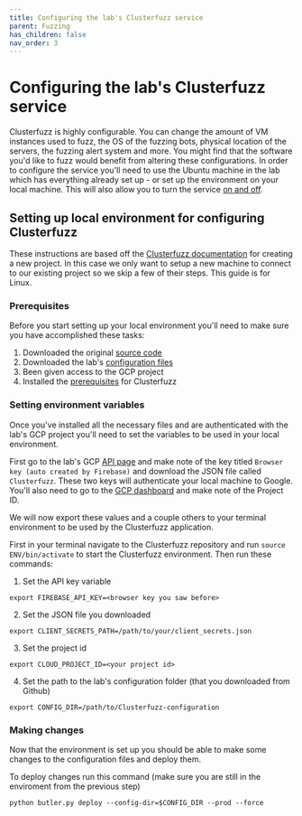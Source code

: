 ```yaml
---
title: Configuring the lab's Clusterfuzz service
parent: Fuzzing
has_children: false
nav_order: 3
---
```


# Configuring the lab's Clusterfuzz service

Clusterfuzz is highly configurable. You can change the amount of VM instances used to fuzz, the OS of the fuzzing bots, physical location of the servers, the fuzzing alert system and more. You might find that the software you'd like to fuzz would benefit from altering these configurations. In order to configure the service you'll need to use the Ubuntu machine in the lab which has everything already set up - or set up the environment on your local machine. This will also allow you to turn the service [on and off](pages/fuzzing/start-stop.html).

## Setting up local environment for configuring Clusterfuzz

These instructions are based off the [Clusterfuzz documentation](https://google.github.io/clusterfuzz/production-setup/clusterfuzz/) for creating a new project. In this case we only want to setup a new machine to connect to our existing project so we skip a few of their steps. This guide is for Linux.

### Prerequisites 

Before you start setting up your local environment you'll need to make sure you have accomplished these tasks:
1. Downloaded the original [source code](https://github.com/google/clusterfuzz)
2. Downloaded the lab's [configuration files](https://github.com/KTH-Cyber-Security-Lab/Clusterfuzz-configuration)
3. Been given access to the GCP project 
4. Installed the [prerequisites](https://google.github.io/clusterfuzz/getting-started/prerequisites/) for Clusterfuzz 

### Setting environment variables

Once you've installed all the necessary files and are authenticated with the lab's GCP project you'll need to set the variables to be used in your local environment.

First go to the lab's GCP [API page](https://console.developers.google.com/apis/credentials?) and make note of the key titled `Browser key (auto created by Firebase)` and download the JSON file called `Clusterfuzz`. These two keys will authenticate your local machine to Google. You'll also need to go to the [GCP dashboard](https://console.cloud.google.com/home/dashboard) and make note of the Project ID.

We will now export these values and a couple others to your terminal environment to be used by the Clusterfuzz application. 

First in your terminal navigate to the Clusterfuzz repository and run `source ENV/bin/activate` to start the Clusterfuzz environment. Then run these commands:

1. Set the API key variable

```export FIREBASE_API_KEY=<browser key you saw before>```

2. Set the JSON file you downloaded

```export CLIENT_SECRETS_PATH=/path/to/your/client_secrets.json```

3. Set the project id

```export CLOUD_PROJECT_ID=<your project id>```

4. Set the path to the lab's configuration folder (that you downloaded from Github)

```export CONFIG_DIR=/path/to/Clusterfuzz-configuration```

### Making changes

Now that the environment is set up you should be able to make some changes to the configuration files and deploy them.

To deploy changes run this command (make sure you are still in the enviroment from the previous step)

```python butler.py deploy --config-dir=$CONFIG_DIR --prod --force```











